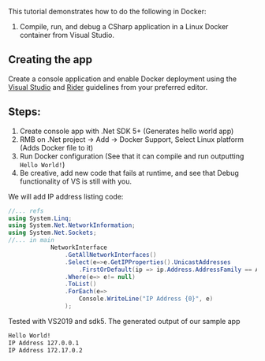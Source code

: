 This tutorial demonstrates how to do the following in Docker: 

1. Compile, run, and debug a CSharp application in a Linux Docker container from Visual Studio.

## Creating the app
Create a console application and enable Docker deployment using the [Visual Studio](https://docs.microsoft.com/en-us/visualstudio/containers/edit-and-refresh?view=vs-2022) and [Rider](https://blog.jetbrains.com/dotnet/2018/07/18/debugging-asp-net-core-apps-local-docker-container/) guidelines from your preferred editor.

## Steps:

1. Create console app with .Net SDK 5+ (Generates hello world app)
2. RMB on .Net project -> Add -> Docker Support, Select Linux platform (Adds Docker file to it)
3. Run Docker configuration (See that it can  compile and run outputting `Hello World!`)
4. Be creative, add new code that fails at runtime, and see that Debug functionality of VS is still with you.

We will add IP address listing code:
```csharp
//... refs
using System.Linq;
using System.Net.NetworkInformation;
using System.Net.Sockets;
//... in main
            NetworkInterface
                .GetAllNetworkInterfaces()
                .Select(e=>e.GetIPProperties().UnicastAddresses
                    .FirstOrDefault(ip => ip.Address.AddressFamily == AddressFamily.InterNetwork)?.Address)
                .Where(e=> e!= null)
                .ToList()
                .ForEach(e=>
                    Console.WriteLine("IP Address {0}", e)
                );
```


Tested with VS2019 and sdk5. The generated output of our sample app

```bash
Hello World!
IP Address 127.0.0.1
IP Address 172.17.0.2
```